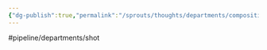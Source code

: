 ```yaml
---
{"dg-publish":true,"permalink":"/sprouts/thoughts/departments/compositing/","hide":true}
---
```


#pipeline/departments/shot 